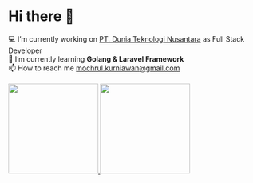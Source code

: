 <p align="center">
<h1>Hi there 👋</h1>
  💻 I’m currently working on <a href="https://duniateknologinusantara.com/">PT. Dunia Teknologi Nusantara</a> as Full Stack Developer<br/>
  🔎 I’m currently learning <strong>Golang & Laravel Framework</strong><br/>
  📫 How to reach me <a href="mailto:mochrul.kurniawan@gmail.com">mochrul.kurniawan@gmail.com</a><br/>
<br/>
<a href="https://github.com/mochammadsk">
  <img height="180em" src="https://github-readme-stats-eight-theta.vercel.app/api?username=mochammadsk&show_icons=true&theme=algolia&include_all_commits=true&count_private=true"/>
  <img height="180em" src="https://github-readme-stats-eight-theta.vercel.app/api/top-langs/?username=mochammadsk&layout=compact&langs_count=8&theme=algolia"/>
</a>
</p>
